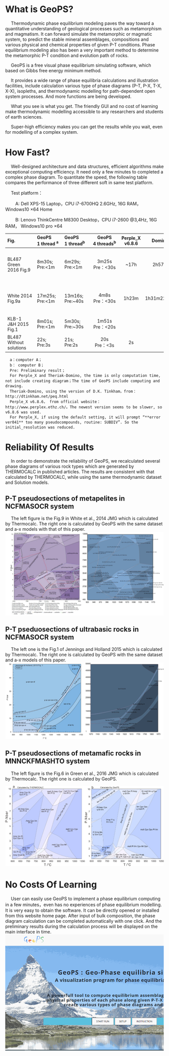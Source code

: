 # What is GeoPS?

&emsp; Thermodynamic phase equilibrium modeling paves the way toward a quantitative understanding of geological processes such as metamorphism and magmatism. It can forward simulate the metamorphic or magmatic system, to predict the stable mineral assemblages, compositions and various physical and chemical properties of given P-T conditions. Phase equilibrium modeling also has been a very important method to determine the metamorphic P-T condition and evolution path of rocks.

&emsp; GeoPS is a free visual phase equilibrium simulating software, which based on Gibbs free energy minimum method. 

&emsp; It provides a wide range of phase equilibria calculations and illustration facilities, include calculation various type of phase diagrams (P-T, P-X, T-X, X-X), isopleths, and thermodynamic modelling for path-dependent open system processes. And more functions are being developed.

&emsp; What you see is what you get. The friendly GUI and no cost of learning make thermodynamic modelling accessible to any researchers and students of earth sciences. 

&emsp; Super-high efficiency makes you can get the results while you wait, even for modelling of a complex system.

# How Fast?

&emsp; Well-designed architecture and data structures, efficient algorithms make exceptional computing efficiency. It need only a few minutes to completed a complex phase diagram. To quantitate the speed, the following table compares the performance of three different soft in same test platform. 

&emsp; Test platform：

&emsp;&emsp; A: Dell XPS-15 Laptop，CPU i7-6700HQ 2.6GHz, 16G RAM， Windows10 ×64 Home

&emsp;&emsp; B: Lenovo ThinkCentre M8300 Desktop，CPU i7-2600 @3,4Hz, 16G RAM， Windows10 pro ×64 

|<div style="width: 60pt"> Fig. |<div style="width: 55pt"> GeoPS   <br> 1 thread <sup>a</sup>|<div style="width: 55pt"> GeoPS   <br>1 thread<sup>b</sup>|<div style="width: 60pt"> GeoPS   <br> 4 threads<sup>b</sup>   | Perple_X <br> v6.8.6 | Domino     | Note |
| :-----------------------    | :--------------------------   | :-------------------------- |:----:  | :----:               | :----:     | :----: |
| BL487 <br> Green 2016 Fig.9 | 8m30s; <Br>Pre:<1m | 6m29s; <Br>Pre:<1m    |3m25s <Br> Pre：<30s  | ~17h                | 2h57m      | In Perple_X, initial_resolution=[1/8 1/16], the rest of options are default.<br>[See results](./rst/bl487.html)|
|White 2014 Fig.9a            |17m25s; <Br>Pre:<1m | 13m16s; <Br>Pre:~40s |4m8s <Br> Pre：<30s    |1h23m                | 1h31m22.34s |In Perple_X, initial_resolution=[1/10 1/20], the rest of options are default.<br>[See results](./rst/W14f9a.html)|
|KLB-1 <br>J&H 2015 Fig.1     |8m01s; <Br>Pre:<1m  |5m30s; <Br>Pre:~30s  |1m51s <Br> Pre：<20s  |     |       |     |
| BL487 <br> Without solutions | 22s; <Br>Pre:3s |  21s; <Br>Pre:2s    |20s <Br> Pre：<3s  | 2s                |       | Perple_X default options。<br>[See results](./RST/bl487_No_Sol.html)|
	  a：computer A；
	  b： computer B；
	  Pre: Preliminary result；
	  For Perple_X and Theriak-Domino, the time is only computation time, not include creating diagram；The time of GeoPS include computing and drawing.
	  Theriak-Domino, using the version of D.K. Tinkham，from： http://dtinkham.net/peq.html 
	  Perple_X v6.8.6， from official website：http://www.perplex.ethz.ch/。The newest version seems to be slower, so v6.8.6 was used. 
	  For Perple_X, if using the default setting, it will prompt “**error ver041** too many pseudocompounds, routine: SUBDIV”. So the initial_resolution was reduced.


# Reliability Of Results

&emsp; In order to demonstrate the reliability of GeoPS, we recalculated several phase diagrams of various rock types which are generated by THERMOCALC in published articles.  The results are consistent with that calculated by THERMOCALC, while using the same thermodynamic dataset and Solution models.

## P-T pseudosections of metapelites in NCFMASOCR system

&emsp; The left figure is the Fig.9 in White et al., 2014 JMG which is calculated by Thermocalc. The right one is calculated by GeoPS with the same dataset and a-x models with that of this paper.
![](/img/Help/W2014MnF9.jpg)

## P-T pseduosections of ultrabasic rocks in NCFMASOCR system

&emsp; The left one is the Fig.1 of Jennings and Holland 2015 which is calculated by Thermocalc. The right one is calculated by GeoPS with the same dataset and a-x models of this paper. 
![](/img/Help/KLB-JH2015c.jpg)

## P-T pseudosections of metamafic rocks in MNNCKFMASHTO system

&emsp; The left figure is the Fig.6 in Green et al., 2016 JMG which is calculated by Thermocalc. The right one is calculated by GeoPS.

![](/img/Help/BL487.jpg)

# No Costs Of Learning
&emsp; User can easily use GeoPS to implement a phase equilibrium computing in a few minutes，even has no experiences of phase equilibrium modelling. It is very easy to obtain the software. It can be directly opened or installed from this website home page. After input of bulk composition, the phase diagram calculation can be completed automatically with one click. And the preliminary results during the calculation process will be displayed on the main interface in time.
![](/img/Help/GeoPS_Demo.gif)
